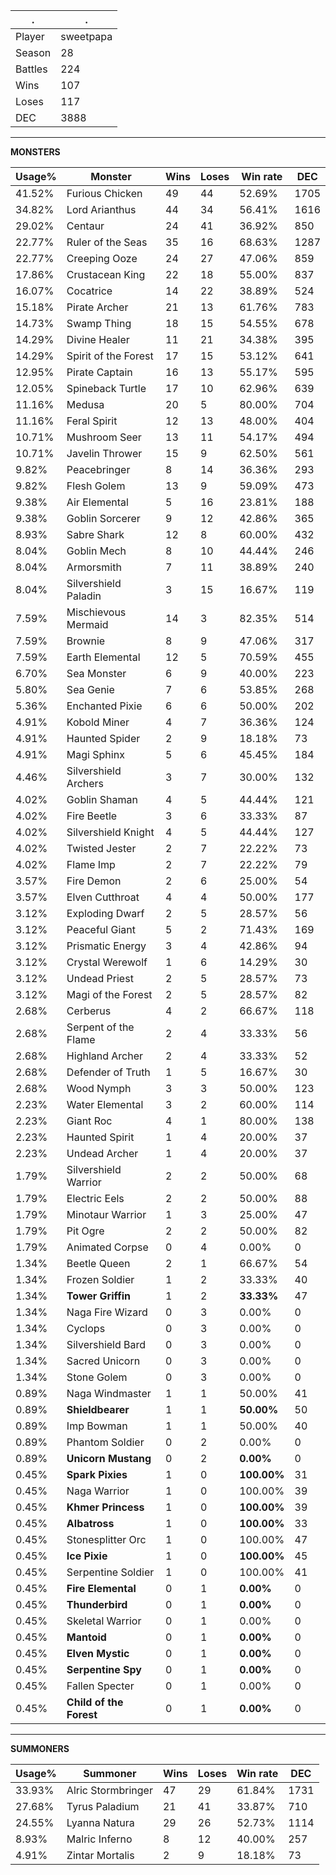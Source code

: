 .|.
|-|-
Player|sweetpapa
Season|28
Battles|224
Wins|107
Loses|117
DEC|3888

---
**MONSTERS**

Usage%|Monster|Wins|Loses|Win rate|DEC|
-|-|-|-|-|-|
41.52%|Furious Chicken|49|44|52.69%|1705|
34.82%|Lord Arianthus|44|34|56.41%|1616|
29.02%|Centaur|24|41|36.92%|850|
22.77%|Ruler of the Seas|35|16|68.63%|1287|
22.77%|Creeping Ooze|24|27|47.06%|859|
17.86%|Crustacean King|22|18|55.00%|837|
16.07%|Cocatrice|14|22|38.89%|524|
15.18%|Pirate Archer|21|13|61.76%|783|
14.73%|Swamp Thing|18|15|54.55%|678|
14.29%|Divine Healer|11|21|34.38%|395|
14.29%|Spirit of the Forest|17|15|53.12%|641|
12.95%|Pirate Captain|16|13|55.17%|595|
12.05%|Spineback Turtle|17|10|62.96%|639|
11.16%|Medusa|20|5|80.00%|704|
11.16%|Feral Spirit|12|13|48.00%|404|
10.71%|Mushroom Seer|13|11|54.17%|494|
10.71%|Javelin Thrower|15|9|62.50%|561|
9.82%|Peacebringer|8|14|36.36%|293|
9.82%|Flesh Golem|13|9|59.09%|473|
9.38%|Air Elemental|5|16|23.81%|188|
9.38%|Goblin Sorcerer|9|12|42.86%|365|
8.93%|Sabre Shark|12|8|60.00%|432|
8.04%|Goblin Mech|8|10|44.44%|246|
8.04%|Armorsmith|7|11|38.89%|240|
8.04%|Silvershield Paladin|3|15|16.67%|119|
7.59%|Mischievous Mermaid|14|3|82.35%|514|
7.59%|Brownie|8|9|47.06%|317|
7.59%|Earth Elemental|12|5|70.59%|455|
6.70%|Sea Monster|6|9|40.00%|223|
5.80%|Sea Genie|7|6|53.85%|268|
5.36%|Enchanted Pixie|6|6|50.00%|202|
4.91%|Kobold Miner|4|7|36.36%|124|
4.91%|Haunted Spider|2|9|18.18%|73|
4.91%|Magi Sphinx|5|6|45.45%|184|
4.46%|Silvershield Archers|3|7|30.00%|132|
4.02%|Goblin Shaman|4|5|44.44%|121|
4.02%|Fire Beetle|3|6|33.33%|87|
4.02%|Silvershield Knight|4|5|44.44%|127|
4.02%|Twisted Jester|2|7|22.22%|73|
4.02%|Flame Imp|2|7|22.22%|79|
3.57%|Fire Demon|2|6|25.00%|54|
3.57%|Elven Cutthroat|4|4|50.00%|177|
3.12%|Exploding Dwarf|2|5|28.57%|56|
3.12%|Peaceful Giant|5|2|71.43%|169|
3.12%|Prismatic Energy|3|4|42.86%|94|
3.12%|Crystal Werewolf|1|6|14.29%|30|
3.12%|Undead Priest|2|5|28.57%|73|
3.12%|Magi of the Forest|2|5|28.57%|82|
2.68%|Cerberus|4|2|66.67%|118|
2.68%|Serpent of the Flame|2|4|33.33%|56|
2.68%|Highland Archer|2|4|33.33%|52|
2.68%|Defender of Truth|1|5|16.67%|30|
2.68%|Wood Nymph|3|3|50.00%|123|
2.23%|Water Elemental|3|2|60.00%|114|
2.23%|Giant Roc|4|1|80.00%|138|
2.23%|Haunted Spirit|1|4|20.00%|37|
2.23%|Undead Archer|1|4|20.00%|37|
1.79%|Silvershield Warrior|2|2|50.00%|68|
1.79%|Electric Eels|2|2|50.00%|88|
1.79%|Minotaur Warrior|1|3|25.00%|47|
1.79%|Pit Ogre|2|2|50.00%|82|
1.79%|Animated Corpse|0|4|0.00%|0|
1.34%|Beetle Queen|2|1|66.67%|54|
1.34%|Frozen Soldier|1|2|33.33%|40|
1.34%|**Tower Griffin**|1|2|**33.33%**|47|
1.34%|Naga Fire Wizard|0|3|0.00%|0|
1.34%|Cyclops|0|3|0.00%|0|
1.34%|Silvershield Bard|0|3|0.00%|0|
1.34%|Sacred Unicorn|0|3|0.00%|0|
1.34%|Stone Golem|0|3|0.00%|0|
0.89%|Naga Windmaster|1|1|50.00%|41|
0.89%|**Shieldbearer**|1|1|**50.00%**|50|
0.89%|Imp Bowman|1|1|50.00%|40|
0.89%|Phantom Soldier|0|2|0.00%|0|
0.89%|**Unicorn Mustang**|0|2|**0.00%**|0|
0.45%|**Spark Pixies**|1|0|**100.00%**|31|
0.45%|Naga Warrior|1|0|100.00%|39|
0.45%|**Khmer Princess**|1|0|**100.00%**|39|
0.45%|**Albatross**|1|0|**100.00%**|33|
0.45%|Stonesplitter Orc|1|0|100.00%|47|
0.45%|**Ice Pixie**|1|0|**100.00%**|45|
0.45%|Serpentine Soldier|1|0|100.00%|41|
0.45%|**Fire Elemental**|0|1|**0.00%**|0|
0.45%|**Thunderbird**|0|1|**0.00%**|0|
0.45%|Skeletal Warrior|0|1|0.00%|0|
0.45%|**Mantoid**|0|1|**0.00%**|0|
0.45%|**Elven Mystic**|0|1|**0.00%**|0|
0.45%|**Serpentine Spy**|0|1|**0.00%**|0|
0.45%|Fallen Specter|0|1|0.00%|0|
0.45%|**Child of the Forest**|0|1|**0.00%**|0|

---
**SUMMONERS**

Usage%|Summoner|Wins|Loses|Win rate|DEC|
-|-|-|-|-|-|
33.93%|Alric Stormbringer|47|29|61.84%|1731|
27.68%|Tyrus Paladium|21|41|33.87%|710|
24.55%|Lyanna Natura|29|26|52.73%|1114|
8.93%|Malric Inferno|8|12|40.00%|257|
4.91%|Zintar Mortalis|2|9|18.18%|73|
